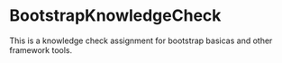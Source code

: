 # BootstrapKnowledgeCheck
This is a knowledge check assignment for bootstrap basicas and other framework tools.
